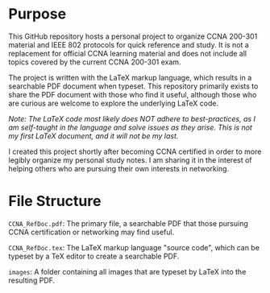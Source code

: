 # Purpose

This GitHub repository hosts a personal project to organize CCNA 200-301 material and IEEE 802 protocols for quick reference and study. It is not a replacement for official CCNA learning material and does not include all topics covered by the current CCNA 200-301 exam.

The project is written with the LaTeX markup language, which results in a searchable PDF document when typeset. This repository primarily exists to share the PDF document with those who find it useful, although those who are curious are welcome to explore the underlying LaTeX code.

*Note: The LaTeX code most likely does NOT adhere to best-practices, as I am self-taught in the language and solve issues as they arise. This is not my first LaTeX document, and it will not be my last.*

I created this project shortly after becoming CCNA certified in order to more legibly organize my personal study notes. I am sharing it in the interest of helping others who are pursuing their own interests in networking.

# File Structure

`CCNA_RefDoc.pdf`: The primary file, a searchable PDF that those pursuing CCNA certification or networking may find useful.

`CCNA_RefDoc.tex`: The LaTeX markup language "source code", which can be typeset by a TeX editor to create a searchable PDF.

`images`: A folder containing all images that are typeset by LaTeX into the resulting PDF.
